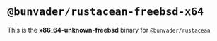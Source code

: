 # `@bunvader/rustacean-freebsd-x64`

This is the **x86_64-unknown-freebsd** binary for `@bunvader/rustacean`
